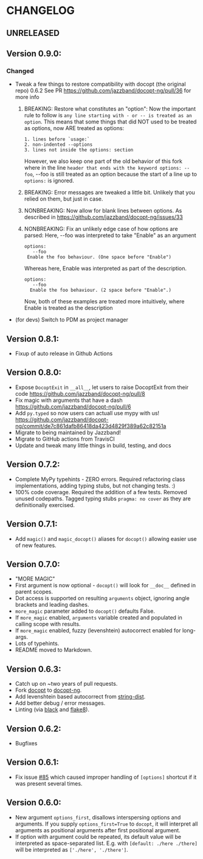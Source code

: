 # CHANGELOG

## UNRELEASED

## Version 0.9.0:

### Changed
- Tweak a few things to restore compatibility with docopt (the original repo) 0.6.2
  See PR https://github.com/jazzband/docopt-ng/pull/36 for more info

    1. BREAKING: Restore what constitutes an "option":
       Now the important rule to follow is
       `any line starting with - or -- is treated as an option`.
       This means that some things that did NOT used to be treated
       as options, now ARE treated as options:

           1. lines before `usage:`
           2. non-indented --options
           3. lines not inside the options: section

       However, we also keep one part of the old behavior of this fork where in the line
       `header that ends with the keyword options: --foo`, --foo is still treated as
       an option because the start of a line up to `options:` is ignored.

    2. BREAKING: Error messages are tweaked a little bit. Unlikely that you relied
       on them, but just in case.

    3. NONBREAKING: Now allow for blank lines between options.
       As described in https://github.com/jazzband/docopt-ng/issues/33

    4. NONBREAKING: Fix an unlikely edge case of how options are parsed:
       Here, --foo was interpreted to take "Enable" as an argument
       ```
       options:
          --foo
        Enable the foo behaviour. (One space before "Enable")
       ```
       Whereas here, Enable was interpreted as part of the description.
       ```
       options:
          --foo
         Enable the foo behaviour. (2 space before "Enable".)
       ```
       Now, both of these examples are treated more intuitively, where Enable
       is treated as the description

- (for devs) Switch to PDM as project manager

## Version 0.8.1:

- Fixup of auto release in Github Actions

## Version 0.8.0:

- Expose `DocoptExit` in `__all__`, let users to raise DocoptExit from their code
  https://github.com/jazzband/docopt-ng/pull/8
- Fix magic with arguments that have a dash https://github.com/jazzband/docopt-ng/pull/6
- Add `py.typed` so now users can actuall use mypy with us!
  https://github.com/jazzband/docopt-ng/commit/de7c861dafb86418da423d4829f389a62c82151a
- Migrate to being maintained by Jazzband!
- Migrate to GitHub actions from TravisCI
- Update and tweak many little things in build, testing, and docs

## Version 0.7.2:

-   Complete MyPy typehints - ZERO errors.
    Required refactoring class implementations, adding typing stubs, but not changing tests. :)
-   100% code coverage. Required the addition of a few tests.
    Removed unused codepaths. Tagged typing stubs `pragma: no cover` as they are definitionally exercised.

## Version 0.7.1:

-   Add `magic()` and `magic_docopt()` aliases for `docopt()` allowing easier use of new features.

## Version 0.7.0:

-   "MORE MAGIC"
-   First argument is now optional - `docopt()` will look for `__doc__` defined in parent scopes.
-   Dot access is supported on resulting `arguments` object,
    ignoring angle brackets and leading dashes.
-   `more_magic` parameter added to `docopt()` defaults False.
-   If `more_magic` enabled, `arguments` variable created and populated
    in calling scope with results.
-   If `more_magic` enabled, fuzzy (levenshtein) autocorrect enabled for long-args.
-   Lots of typehints.
-   README moved to Markdown.

## Version 0.6.3:

-   Catch up on \~two years of pull requests.
-   Fork [docopt](https://github.com/docopt/docopt) to
    [docopt-ng](https://github.com/bazaar-projects/docopt-ng).
-   Add levenshtein based autocorrect from
    [string-dist](https://github.com/obulkin/string-dist).
-   Add better debug / error messages.
-   Linting (via [black](https://github.com/ambv/black) and
    [flake8](https://gitlab.com/pycqa/flake8)).

## Version 0.6.2:

-   Bugfixes

## Version 0.6.1:

-   Fix issue [\#85](https://github.com/docopt/docopt/issues/85) which
    caused improper handling of `[options]` shortcut if it was present
    several times.

## Version 0.6.0:

-   New argument `options_first`, disallows interspersing options and
    arguments. If you supply `options_first=True` to `docopt`, it will
    interpret all arguments as positional arguments after first
    positional argument.
-   If option with argument could be repeated, its default value will
    be interpreted as space-separated list. E.g. with
    `[default: ./here ./there]` will be interpreted as
    `['./here', './there']`.
